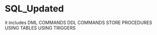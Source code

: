# SQL_Updated
it includes 
DML COMMANDS 
DDL COMMANDS 
STORE PROCEDURES 
USING TABLES 
USING TRIGGERS
